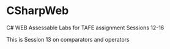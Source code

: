# CSharpWeb
C# WEB Assessable Labs for TAFE assignment Sessions 12-16

This is Session 13 on comparators and operators
